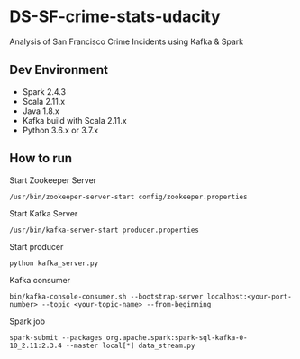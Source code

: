 # DS-SF-crime-stats-udacity
Analysis of San Francisco Crime Incidents using Kafka &amp; Spark

## Dev Environment

* Spark 2.4.3
* Scala 2.11.x
* Java 1.8.x
* Kafka build with Scala 2.11.x
* Python 3.6.x or 3.7.x

## How to run
Start Zookeeper Server

```/usr/bin/zookeeper-server-start config/zookeeper.properties```

Start Kafka Server

```/usr/bin/kafka-server-start producer.properties```

Start producer

```python kafka_server.py```

Kafka consumer

```bin/kafka-console-consumer.sh --bootstrap-server localhost:<your-port-number> --topic <your-topic-name> --from-beginning```

Spark job

```spark-submit --packages org.apache.spark:spark-sql-kafka-0-10_2.11:2.3.4 --master local[*] data_stream.py```
